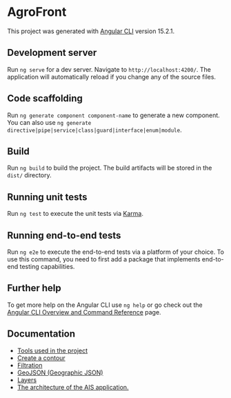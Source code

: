 # AgroFront

This project was generated with [Angular CLI](https://github.com/angular/angular-cli) version 15.2.1.

## Development server

Run `ng serve` for a dev server. Navigate to `http://localhost:4200/`. The application will automatically reload if you change any of the source files.

## Code scaffolding

Run `ng generate component component-name` to generate a new component. You can also use `ng generate directive|pipe|service|class|guard|interface|enum|module`.

## Build

Run `ng build` to build the project. The build artifacts will be stored in the `dist/` directory.

## Running unit tests

Run `ng test` to execute the unit tests via [Karma](https://karma-runner.github.io).

## Running end-to-end tests

Run `ng e2e` to execute the end-to-end tests via a platform of your choice. To use this command, you need to first add a package that implements end-to-end testing capabilities.

## Further help

To get more help on the Angular CLI use `ng help` or go check out the [Angular CLI Overview and Command Reference](https://angular.io/cli) page.

## Documentation
* [Tools used in the project](https://github.com/giprozem/AgroMap-Front/wiki/Tools-used-in-the-project)
* [Create a contour](https://github.com/giprozem/AgroMap-Front/wiki/Create-a-contour)
* [Filtration](https://github.com/giprozem/AgroMap-Front/wiki/Filtration)
* [GeoJSON (Geographic JSON)](https://github.com/giprozem/AgroMap-Front/wiki/GeoJSON-(Geographic-JSON))
* [Layers](https://github.com/giprozem/AgroMap-Front/wiki/Layers)
* [The architecture of the AIS application.](https://github.com/giprozem/AgroMap-Front/wiki/The-architecture-of-the-AIS-application.)

